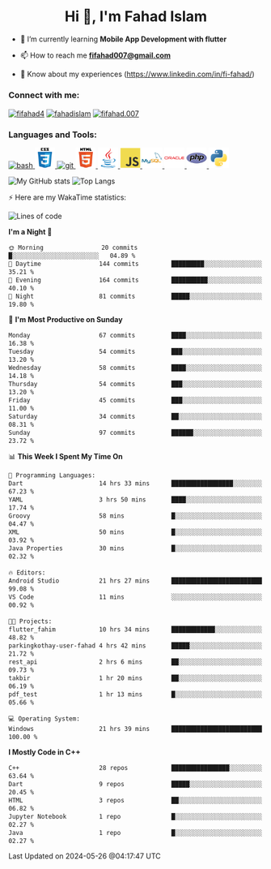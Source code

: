 <h1 align="center">Hi 👋, I'm Fahad Islam</h1>


- 🌱 I’m currently learning **Mobile App Development with flutter**

- 📫 How to reach me **fifahad007@gmail.com**

- 📄 Know about my experiences (https://www.linkedin.com/in/fi-fahad/)

<h3 align="left">Connect with me:</h3>
<p align="left">
<a href="https://twitter.com/fifahad4" target="blank"><img align="center" src="https://raw.githubusercontent.com/rahuldkjain/github-profile-readme-generator/master/src/images/icons/Social/twitter.svg" alt="fifahad4" height="30" width="40" /></a>
<a href="https://www.linkedin.com/in/fi-fahad/" target="blank"><img align="center" src="https://raw.githubusercontent.com/rahuldkjain/github-profile-readme-generator/master/src/images/icons/Social/linked-in-alt.svg" alt="fahadislam" height="30" width="40" /></a>
<a href="https://fb.com/fifahad.007" target="blank"><img align="center" src="https://raw.githubusercontent.com/rahuldkjain/github-profile-readme-generator/master/src/images/icons/Social/facebook.svg" alt="fifahad.007" height="30" width="40" /></a>
</p>

<h3 align="left">Languages and Tools:</h3>
<p align="left"> <a href="https://www.gnu.org/software/bash/" target="_blank" rel="noreferrer"> <img src="https://www.vectorlogo.zone/logos/gnu_bash/gnu_bash-icon.svg" alt="bash" width="40" height="40"/> </a> <a href="https://www.w3schools.com/css/" target="_blank" rel="noreferrer"> <img src="https://raw.githubusercontent.com/devicons/devicon/master/icons/css3/css3-original-wordmark.svg" alt="css3" width="40" height="40"/> </a> <a href="https://git-scm.com/" target="_blank" rel="noreferrer"> <img src="https://www.vectorlogo.zone/logos/git-scm/git-scm-icon.svg" alt="git" width="40" height="40"/> </a> <a href="https://www.w3.org/html/" target="_blank" rel="noreferrer"> <img src="https://raw.githubusercontent.com/devicons/devicon/master/icons/html5/html5-original-wordmark.svg" alt="html5" width="40" height="40"/> </a> <a href="https://www.java.com" target="_blank" rel="noreferrer"> <img src="https://raw.githubusercontent.com/devicons/devicon/master/icons/java/java-original.svg" alt="java" width="40" height="40"/> </a> <a href="https://developer.mozilla.org/en-US/docs/Web/JavaScript" target="_blank" rel="noreferrer"> <img src="https://raw.githubusercontent.com/devicons/devicon/master/icons/javascript/javascript-original.svg" alt="javascript" width="40" height="40"/> </a> <a href="https://www.mysql.com/" target="_blank" rel="noreferrer"> <img src="https://raw.githubusercontent.com/devicons/devicon/master/icons/mysql/mysql-original-wordmark.svg" alt="mysql" width="40" height="40"/> </a> <a href="https://www.oracle.com/" target="_blank" rel="noreferrer"> <img src="https://raw.githubusercontent.com/devicons/devicon/master/icons/oracle/oracle-original.svg" alt="oracle" width="40" height="40"/> </a> <a href="https://www.php.net" target="_blank" rel="noreferrer"> <img src="https://raw.githubusercontent.com/devicons/devicon/master/icons/php/php-original.svg" alt="php" width="40" height="40"/> </a> <a href="https://www.python.org" target="_blank" rel="noreferrer"> <img src="https://raw.githubusercontent.com/devicons/devicon/master/icons/python/python-original.svg" alt="python" width="40" height="40"/> </a> </p>

![My GitHub stats](https://github-readme-stats.vercel.app/api?username=Fahaddada47&show_icons=true&theme=radical)
![Top Langs](https://github-readme-stats.vercel.app/api/top-langs/?username=Fahaddada47&layout=donut)


⚡ Here are my WakaTime statistics:

<!--START_SECTION:waka-->
![Lines of code](https://img.shields.io/badge/From%20Hello%20World%20I%27ve%20Written-656.1%20thousand%20lines%20of%20code-blue)

**I'm a Night 🦉** 

```text
🌞 Morning                20 commits          █░░░░░░░░░░░░░░░░░░░░░░░░   04.89 % 
🌆 Daytime                144 commits         █████████░░░░░░░░░░░░░░░░   35.21 % 
🌃 Evening                164 commits         ██████████░░░░░░░░░░░░░░░   40.10 % 
🌙 Night                  81 commits          █████░░░░░░░░░░░░░░░░░░░░   19.80 % 
```
📅 **I'm Most Productive on Sunday** 

```text
Monday                   67 commits          ████░░░░░░░░░░░░░░░░░░░░░   16.38 % 
Tuesday                  54 commits          ███░░░░░░░░░░░░░░░░░░░░░░   13.20 % 
Wednesday                58 commits          ████░░░░░░░░░░░░░░░░░░░░░   14.18 % 
Thursday                 54 commits          ███░░░░░░░░░░░░░░░░░░░░░░   13.20 % 
Friday                   45 commits          ███░░░░░░░░░░░░░░░░░░░░░░   11.00 % 
Saturday                 34 commits          ██░░░░░░░░░░░░░░░░░░░░░░░   08.31 % 
Sunday                   97 commits          ██████░░░░░░░░░░░░░░░░░░░   23.72 % 
```


📊 **This Week I Spent My Time On** 

```text
💬 Programming Languages: 
Dart                     14 hrs 33 mins      █████████████████░░░░░░░░   67.23 % 
YAML                     3 hrs 50 mins       ████░░░░░░░░░░░░░░░░░░░░░   17.74 % 
Groovy                   58 mins             █░░░░░░░░░░░░░░░░░░░░░░░░   04.47 % 
XML                      50 mins             █░░░░░░░░░░░░░░░░░░░░░░░░   03.92 % 
Java Properties          30 mins             █░░░░░░░░░░░░░░░░░░░░░░░░   02.32 % 

🔥 Editors: 
Android Studio           21 hrs 27 mins      █████████████████████████   99.08 % 
VS Code                  11 mins             ░░░░░░░░░░░░░░░░░░░░░░░░░   00.92 % 

🐱‍💻 Projects: 
flutter_fahim            10 hrs 34 mins      ████████████░░░░░░░░░░░░░   48.82 % 
parkingkothay-user-fahad 4 hrs 42 mins       █████░░░░░░░░░░░░░░░░░░░░   21.72 % 
rest_api                 2 hrs 6 mins        ██░░░░░░░░░░░░░░░░░░░░░░░   09.73 % 
takbir                   1 hr 20 mins        ██░░░░░░░░░░░░░░░░░░░░░░░   06.19 % 
pdf_test                 1 hr 13 mins        █░░░░░░░░░░░░░░░░░░░░░░░░   05.66 % 

💻 Operating System: 
Windows                  21 hrs 39 mins      █████████████████████████   100.00 % 
```

**I Mostly Code in C++** 

```text
C++                      28 repos            ████████████████░░░░░░░░░   63.64 % 
Dart                     9 repos             █████░░░░░░░░░░░░░░░░░░░░   20.45 % 
HTML                     3 repos             ██░░░░░░░░░░░░░░░░░░░░░░░   06.82 % 
Jupyter Notebook         1 repo              █░░░░░░░░░░░░░░░░░░░░░░░░   02.27 % 
Java                     1 repo              █░░░░░░░░░░░░░░░░░░░░░░░░   02.27 % 
```




 Last Updated on 2024-05-26 @04:17:47 UTC
<!--END_SECTION:waka-->

